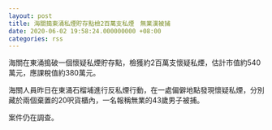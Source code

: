 ```yaml
---
layout: post
title: 海關搗東涌私煙貯存點檢2百萬支私煙　無業漢被捕
date: 2020-06-02 19:58:24.000000000 +08:00
categories: rss
---
```


海關在東涌搗破一個懷疑私煙貯存點，檢獲約2百萬支懷疑私煙，估計市值約540萬元，應課稅值約380萬元。

海關人員昨日在東涌石榴埔進行反私煙行動，在一處偏僻地點發現懷疑私煙，分別藏於兩個棄置的20呎貨櫃內，一名報稱無業的43歲男子被捕。

案件仍在調查。
